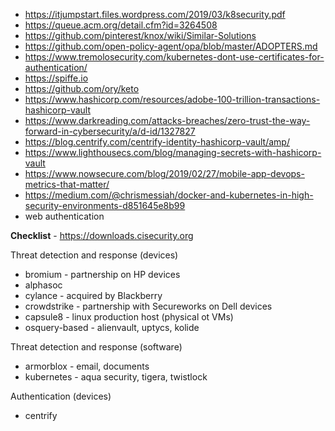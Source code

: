 - https://itjumpstart.files.wordpress.com/2019/03/k8security.pdf
- https://queue.acm.org/detail.cfm?id=3264508
- https://github.com/pinterest/knox/wiki/Similar-Solutions
- https://github.com/open-policy-agent/opa/blob/master/ADOPTERS.md
- https://www.tremolosecurity.com/kubernetes-dont-use-certificates-for-authentication/
- https://spiffe.io
- https://github.com/ory/keto
- https://www.hashicorp.com/resources/adobe-100-trillion-transactions-hashicorp-vault
- https://www.darkreading.com/attacks-breaches/zero-trust-the-way-forward-in-cybersecurity/a/d-id/1327827
- https://blog.centrify.com/centrify-identity-hashicorp-vault/amp/
- https://www.lighthousecs.com/blog/managing-secrets-with-hashicorp-vault
- https://www.nowsecure.com/blog/2019/02/27/mobile-app-devops-metrics-that-matter/
- https://medium.com/@chrismessiah/docker-and-kubernetes-in-high-security-environments-d851645e8b99
- web authentication

**Checklist** - https://downloads.cisecurity.org

Threat detection and response (devices)
- bromium - partnership on HP devices
- alphasoc
- cylance - acquired by Blackberry
- crowdstrike - partnership with Secureworks on Dell devices
- capsule8 - linux production host (physical ot VMs)
- osquery-based - alienvault, uptycs, kolide

Threat detection and response (software)
- armorblox - email, documents
- kubernetes - aqua security, tigera, twistlock

Authentication (devices)

- centrify
